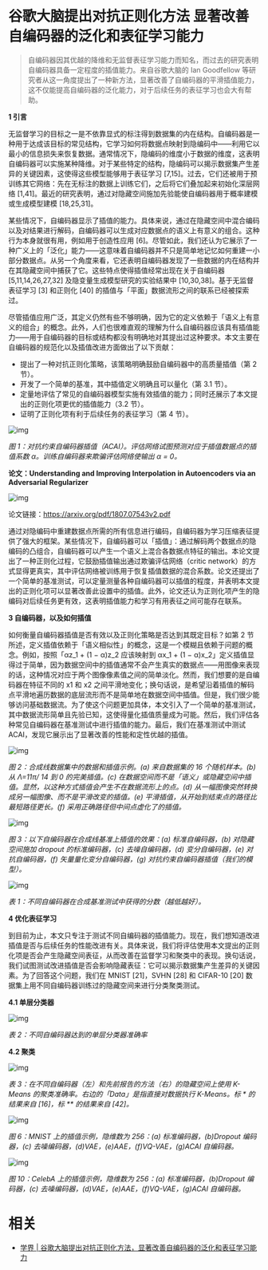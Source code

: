 
# 谷歌大脑提出对抗正则化方法 显著改善自编码器的泛化和表征学习能力


> 自编码器因其优越的降维和无监督表征学习能力而知名，而过去的研究表明自编码器具备一定程度的插值能力。来自谷歌大脑的 Ian Goodfellow 等研究者从这一角度提出了一种新方法，显著改善了自编码器的平滑插值能力，这不仅能提高自编码器的泛化能力，对于后续任务的表征学习也会大有帮助。





**1 引言**



无监督学习的目标之一是不依靠显式的标注得到数据集的内在结构。自编码器是一种用于达成该目标的常见结构，它学习如何将数据点映射到隐编码中——利用它以最小的信息损失来恢复数据。通常情况下，隐编码的维度小于数据的维度，这表明自编码器可以实施某种降维。对于某些特定的结构，隐编码可以揭示数据集产生差异的关键因素，这使得这些模型能够用于表征学习 [7,15]。过去，它们还被用于预训练其它网络：先在无标注的数据上训练它们，之后将它们叠加起来初始化深层网络 [1,41]。最近的研究表明，通过对隐藏空间施加先验能使自编码器用于概率建模或生成模型建模 [18,25,31]。



某些情况下，自编码器显示了插值的能力。具体来说，通过在隐藏空间中混合编码以及对结果进行解码，自编码器可以生成对应数据点的语义上有意义的组合。这种行为本身就很有用，例如用于创造性应用 [6]。尽管如此，我们还认为它展示了一种广义上的「泛化」能力——这意味着自编码器并不只是简单地记忆如何重建一小部分数据点。从另一个角度来看，它还表明自编码器发现了一些数据的内在结构并在其隐藏空间中捕获了它。这些特点使得插值经常出现在关于自编码器 [5,11,14,26,27,32] 及隐变量生成模型研究的实验结果中 [10,30,38]。基于无监督表征学习 [3] 和正则化 [40] 的插值与「平面」数据流形之间的联系已经被探索过。



尽管插值应用广泛，其定义仍然有些不够明确，因为它的定义依赖于「语义上有意义的组合」的概念。此外，人们也很难直观的理解为什么自编码器应该具有插值能力——用于自编码器的目标或结构都没有明确地对其提出过这种要求。本文主要在自编码器的规范化以及插值改进方面做出了以下贡献：



- 提出了一种对抗正则化策略，该策略明确鼓励自编码器中的高质量插值（第 2 节）。
- 开发了一个简单的基准，其中插值定义明确且可以量化（第 3.1 节）。
- 定量地评估了常见的自编码器模型实施有效插值的能力；同时还展示了本文提出的正则化项更优的插值能力（3.2 节）。
- 证明了正则化项有利于后续任务的表征学习（第 4 节）。



![img](https://mmbiz.qpic.cn/mmbiz_png/KmXPKA19gW9iadNGuZLE3iaGcoyKmz4oy8Nq1q7NmomlAManzNMDyZAshzQLyibYfkYyjnqgu6ePSEvzvuxOprKIg/640?wx_fmt=png&tp=webp&wxfrom=5&wx_lazy=1&wx_co=1)

*图 1：对抗约束自编码器插值（ACAI）。评估网络试图预测对应于插值数据点的插值系数 α。训练自编码器来欺骗评估网络使输出 α = 0。*



**论文：Understanding and Improving Interpolation in Autoencoders via an Adversarial Regularizer**



![img](https://mmbiz.qpic.cn/mmbiz_png/KmXPKA19gW9iadNGuZLE3iaGcoyKmz4oy8uJr70cdC2wyG3Gp8ZORMubMHckcEvqbwURJR0EGhEPIsArwQXmFa6w/640?wx_fmt=png&tp=webp&wxfrom=5&wx_lazy=1&wx_co=1)



论文链接：https://arxiv.org/pdf/1807.07543v2.pdf



通过对隐编码中重建数据点所需的所有信息进行编码，自编码器为学习压缩表征提供了强大的框架。某些情况下，自编码器可以「插值」：通过解码两个数据点的隐编码的凸组合，自编码器可以产生一个语义上混合各数据点特征的输出。本论文提出了一种正则化过程，它鼓励插值输出通过欺骗评估网络（critic network）的方式显得更真实，其中评估网络被训练用于恢复插值数据的混合系数。论文还提出了一个简单的基准测试，可以定量测量各种自编码器可以插值的程度，并表明本文提出的正则化项可以显著改善此设置中的插值。此外，论文还认为正则化项产生的隐编码对后续任务更有效，这表明插值能力和学习有用表征之间可能存在联系。



**3 自编码器，以及如何插值**



如何衡量自编码器插值是否有效以及正则化策略是否达到其既定目标？如第 2 节所述，定义插值依赖于「语义相似性」的概念，这是一个模糊且依赖于问题的概念。例如，按照「αz_1 + (1 − α)z_2 应该映射到 αx_1 + (1 − α)x_2」定义插值显得过于简单，因为数据空间中的插值通常不会产生真实的数据点——用图像来表现的话，这种情况对应于两个图像像素值之间的简单淡化。然而，我们想要的是自编码器在特征不同的 x1 和 x2 之间平滑地变化；换句话说，是希望沿着插值的解码点平滑地遍历数据的底层流形而不是简单地在数据空间中插值。但是，我们很少能够访问基础数据流。为了使这个问题更加具体，本文引入了一个简单的基准测试，其中数据流形简单且先验已知，这使得量化插值质量成为可能。然后，我们评估各种常见自编码器在基准测试中进行插值的能力。最后，我们在基准测试中测试 ACAI，发现它展示出了显著改善的性能和定性优越的插值。



![img](https://mmbiz.qpic.cn/mmbiz_png/KmXPKA19gW9iadNGuZLE3iaGcoyKmz4oy8HE62P7ELUlYVqG6sXkpUwhT651WpnudiaWS27YaNzGzqR4Q5EaWl5qA/640?wx_fmt=png&tp=webp&wxfrom=5&wx_lazy=1&wx_co=1)

*图 2：合成线数据集中的数据和插值示例。(a) 来自数据集的 16 个随机样本。(b) 从 Λ=11π/ 14 到 0 的完美插值。(c) 在数据空间而不是「语义」或隐藏空间中插值。显然，以这种方式插值会产生不在数据流形上的点。(d) 从一幅图像突然转换成另一幅图像、而不是平滑改变的插值。(e) 平滑插值，从开始到结束点的路径比最短路径更长。(f) 采用正确路径但中间点虚化了的插值。*



![img](https://mmbiz.qpic.cn/mmbiz_png/KmXPKA19gW9iadNGuZLE3iaGcoyKmz4oy8iavxTPRnhu28c0bhXxSjku6g3urrAPAbt7RkmUrBB3iaBYDI8w0mnPzA/640?wx_fmt=png&tp=webp&wxfrom=5&wx_lazy=1&wx_co=1)

*图 3：以下自编码器在合成线基准上插值的效果：(a) 标准自编码器，(b) 对隐藏空间施加 dropout 的标准编码器，(c) 去噪自编码器，(d) 变分自编码器，(e) 对抗自编码器，(f) 矢量量化变分自编码器，(g) 对抗约束自编码器插值（我们的模型）。*



![img](https://mmbiz.qpic.cn/mmbiz_png/KmXPKA19gW9iadNGuZLE3iaGcoyKmz4oy8huKeibcZJnmZgWUVSDHO5mwWttJ3icBq9BhIdoH02ZxzZ1xNQukRQqtw/640?wx_fmt=png&tp=webp&wxfrom=5&wx_lazy=1&wx_co=1)

*表 1：不同自编码器在合成基准测试中获得的分数（越低越好）。*



**4 优化表征学习**



到目前为止，本文只专注于测试不同自编码器的插值能力。现在，我们想知道改进插值是否与后续任务的性能改进有关。具体来说，我们将评估使用本文提出的正则化项是否会产生隐藏空间表征，从而改善在监督学习和聚类中的表现。换句话说，我们试图测试改进插值是否会影响隐藏表征：它可以揭示数据集产生差异的关键因素。为了回答这个问题，我们在 MNIST [21]，SVHN [28] 和 CIFAR-10 [20] 数据集上用不同自编码器训练过的隐藏空间来进行分类聚类测试。



**4.1 单层分类器**



![img](https://mmbiz.qpic.cn/mmbiz_png/KmXPKA19gW9iadNGuZLE3iaGcoyKmz4oy8a29J2YzbSeiczJERpd8Rqn0WOw6MYkUPeubveVa23Cfz15K7MicaJANg/640?wx_fmt=png&tp=webp&wxfrom=5&wx_lazy=1&wx_co=1)

*表 2：不同自编码器达到的单层分类器准确率*



**4.2 聚类**



![img](https://mmbiz.qpic.cn/mmbiz_png/KmXPKA19gW9iadNGuZLE3iaGcoyKmz4oy8FJ514gHtuicFHpw3ibtdJquBmia5vNHJFUsEAria0aTFP8ICYo2zDIrLlQ/640?wx_fmt=png&tp=webp&wxfrom=5&wx_lazy=1&wx_co=1)

*表 3：在不同自编码器（左）和先前报告的方法（右）的隐藏空间上使用 K-Means 的聚类准确率。右边的「Data」是指直接对数据执行 K-Means。标 \* 的结果来自 [16]，标 ** 的结果来自 [42]。*



![img](https://mmbiz.qpic.cn/mmbiz_png/KmXPKA19gW9iadNGuZLE3iaGcoyKmz4oy86G5jzLMyBFLNEDDcnHtLbLk4wT82r0WEGI812ySiaythWgmibkVybrOQ/640?wx_fmt=png&tp=webp&wxfrom=5&wx_lazy=1&wx_co=1)

*图 6：MNIST 上的插值示例，隐维数为 256：(a) 标准编码器，(b)Dropout 编码器，(c) 去噪编码器，(d)VAE，(e)AAE，(f)VQ-VAE，(g)ACAI 自编码器。*



![img](https://mmbiz.qpic.cn/mmbiz_png/KmXPKA19gW9iadNGuZLE3iaGcoyKmz4oy8IibIJib8p5NFP1IlchNPluf1z2K6iamUgWBvhzPIujEVIKbuXORv2jCyA/640?wx_fmt=png&tp=webp&wxfrom=5&wx_lazy=1&wx_co=1)

*图 10：CelebA 上的插值示例，隐维数为 256：(a) 标准编码器，(b)Dropout 编码器，(c) 去噪编码器，(d)VAE，(e)AAE，(f)VQ-VAE，(g)ACAI 自编码器。*


# 相关

- [学界 | 谷歌大脑提出对抗正则化方法，显著改善自编码器的泛化和表征学习能力](https://mp.weixin.qq.com/s?__biz=MzA3MzI4MjgzMw==&mid=2650746553&idx=3&sn=39f97192cc0683ca6ba36c3a03ad8a92&chksm=871aeac7b06d63d195d306c787b417e81270a9a9949c58fb05658a402904231a87cd474518b3&mpshare=1&scene=1&srcid=0805kfGoqIgMqUNSXFvtkpxa#rd)
